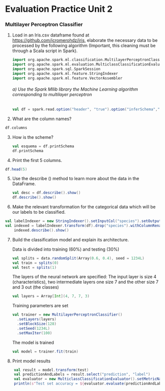 # Evaluation Practice Unit 2

### Multilayer Perceptron Classifier

1. Load in an Iris.csv dataframe found at https://github.com/jcromerohdz/iris, elaborate the necessary data to be processed by the following algorithm (Important, this cleaning must be through a Scala script in Spark).
    ```scala
    import org.apache.spark.ml.classification.MultilayerPerceptronClassifier
    import org.apache.spark.ml.evaluation.MulticlassClassificationEvaluator
    import org.apache.spark.sql.SparkSession
    import org.apache.spark.ml.feature.StringIndexer
    import org.apache.spark.ml.feature.VectorAssembler
    ```

    ###### a) Use the Spark Mllib library the Machine Learning algorithm corresponding to multilayer perceptron
    ```scala
    val df = spark.read.option("header", "true").option("inferSchema","true")csv("iris.csv")
    ```

2. What are the column names?
```scala
df.columns
```

3. How is the scheme?   
    ```scala  
    val esquema = df.printSchema
    df.printSchema
    ```
    
4. Print the first 5 columns.
```scala
df.head(5)
```

5. Use the describe () method to learn more about the data in the DataFrame.

    ```scala
    val desc = df.describe().show()
    df.describe().show() 
    ```

6. Make the relevant transformation for the categorical data which will be our labels to be classified.
```scala
val labelIndexer = new StringIndexer().setInputCol("species").setOutputCol("indexedLabel").fit(df)
val indexed = labelIndexer.transform(df).drop("species").withColumnRenamed("indexedLabel", "label")
    indexed.describe().show()
```

7. Build the classification model and explain its architecture.
    
    Data is divided into training (60%) and testing (30%)
    ```scala
    val splits = data.randomSplit(Array(0.6, 0.4), seed = 1234L)
    val train = splits(0)
    val test = splits(1)
    ```

    The layers of the neural network are specified:
    The input layer is size 4 (characteristics), two intermediate layers one size 7 and the other size 7 and 3 out (the classes) 
    ```scala
    val layers = Array[Int](4, 7, 7, 3)
    ```
    Training parameters are set
    ```scala
    val trainer = new MultilayerPerceptronClassifier()
      .setLayers(layers)
      .setBlockSize(128)
      .setSeed(1234L)
      .setMaxIter(100)
    ```

    The model is trained
    ```scala
    val model = trainer.fit(train)
    ```
    
8. Print model results
```scala
    val result = model.transform(test)
    val predictionAndLabels = result.select("prediction", "label")
    val evaluator = new MulticlassClassificationEvaluator().setMetricName("accuracy")
    println(s"Test set accuracy = ${evaluator.evaluate(predictionAndLabels)}")
    
```